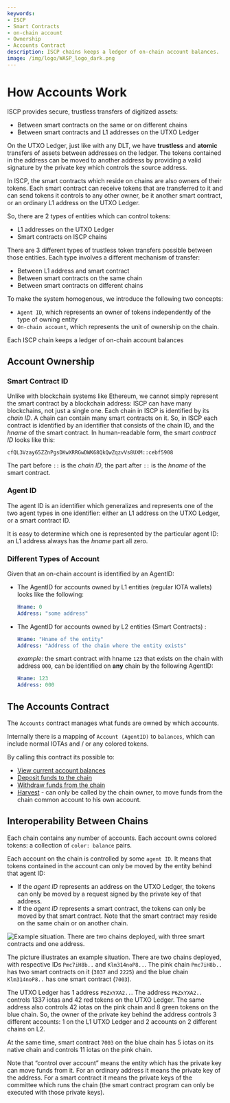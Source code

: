 ```yaml
---
keywords:
- ISCP
- Smart Contracts
- on-chain account
- Ownership
- Accounts Contract
description: ISCP chains keeps a ledger of on-chain account balances.  ON-chain accounts are identified by an AgentID
image: /img/logo/WASP_logo_dark.png
---
```


# How Accounts Work

ISCP provides secure, trustless transfers of digitized assets:

- Between smart contracts on the same or on different chains
- Between smart contracts and L1 addresses on the UTXO Ledger

On the UTXO Ledger, just like with any DLT, we have **trustless** and **atomic**
transfers of assets between addresses on the ledger. The tokens contained in the
address can be moved to another address by providing a valid signature by the
private key which controls the source address.

In ISCP, the smart contracts which reside on chains are also owners of their
tokens. Each smart contract can receive tokens that are transferred to it and
can send tokens it controls to any other owner, be it another smart
contract, or an ordinary L1 address on the UTXO Ledger.

So, there are 2 types of entities which can control tokens:

* L1 addresses on the UTXO Ledger
* Smart contracts on ISCP chains

There are 3 different types of trustless token transfers possible between those
entities. Each type involves a different mechanism of transfer:

* Between L1 address and smart contract
* Between smart contracts on the same chain
* Between smart contracts on different chains

To make the system homogenous, we introduce the following two concepts:

* `Agent ID`, which represents an owner of tokens independently of the type of
  owning entity
* `On-chain account`, which represents the unit of ownership on the chain.

Each ISCP chain keeps a ledger of on-chain account balances

## Account Ownership

### Smart Contract ID

Unlike with blockchain systems like Ethereum, we cannot simply represent the
smart contract by a blockchain address: ISCP can have many blockchains, not just
a single one. Each chain in ISCP is identified by its _chain ID_. A chain can
contain many smart contracts on it. So, in ISCP each contract is identified by
an identifier that consists of the chain ID, and the _hname_ of the smart
contract. In human-readable form, the smart _contract ID_ looks like this:

```
cfQL3Vzay65ZZnPgsDKwXRRGwDWK68QkQwZqzvVs8UXM::cebf5908
```

The part before `::` is the _chain ID_, the part after `::` is the _hname_ of
the smart contract.

### Agent ID

The agent ID is an identifier which generalizes and represents one of the two
agent types in one identifier: either an L1 address on the UTXO Ledger, or a
smart contract ID.

It is easy to determine which one is represented by the particular agent ID: an
L1 address always has the _hname_ part all zero.

### Different Types of Account

Given that an on-chain account is identified by an AgentID:

- The AgentID for accounts owned by L1 entities (regular IOTA wallets) looks like the following:

    ```yaml
    Hname: 0
    Address: "some address"
    ```

- The AgentID for accounts owned by L2 entities (Smart Contracts) :

    ```yaml
    Hname: "Hname of the entity"
    Address: "Address of the chain where the entity exists"
    ```

    _example_: the smart contract with hname `123` that exists on the chain with address `000`, can be identified on **any** chain by the following AgentID:

    ```yaml
    Hname: 123
    Address: 000
    ```

## The Accounts Contract

The `Accounts` contract manages what funds are owned by which accounts.

Internally there is a mapping of `Account (AgentID)` to `balances`, which can include normal IOTAs and / or any colored tokens.

By calling this contract its possible to:

- [View current account balances](./view-account-balances.mdx)
- [Deposit funds to the chain](./how-to-deposit-to-a-chain.mdx)
- [Withdraw funds from the chain](./how-to-withdraw-from-a-chain.mdx)
- [Harvest](./the-common-account.mdx) - can only be called by the chain owner, to move funds from the chain common account to his own account.

## Interoperability Between Chains

Each chain contains any number of accounts. Each account owns colored
tokens: a collection of `color: balance` pairs.

Each account on the chain is controlled by some `agent ID`. It means that tokens
contained in the account can only be moved by the entity behind that agent ID:

* If the _agent ID_ represents an address on the UTXO Ledger, the tokens can
  only be moved by a request signed by the private key of that address.
* If the _agent ID_ represents a smart contract, the tokens can only be moved by
  that smart contract. Note that the smart contract may reside on the same chain
  or on another chain.

![Example situation. There are two chains deployed, with three smart contracts and one address.](/img/tutorial/accounts.png)

The picture illustrates an example situation. There are two chains deployed,
with respective IDs `Pmc7iH8b..` and `Klm314noP8..`. The pink chain `Pmc7iH8b..`
has two smart contracts on it (`3037` and `2225`) and the blue chain
`Klm314noP8..` has one smart contract (`7003`).

The UTXO Ledger has 1 address `P6ZxYXA2..`. The address `P6ZxYXA2..` controls
1337 iotas and 42 red tokens on the UTXO Ledger. The same address also controls
42 iotas on the pink chain and 8 green tokens on the blue chain. So, the owner
of the private key behind the address controls 3 different accounts: 1 on the L1
UTXO Ledger and 2 accounts on 2 different chains on L2.

At the same time, smart contract `7003` on the blue chain has 5 iotas on its
native chain and controls 11 iotas on the pink chain.

Note that “control over account” means the entity which has the private key can
move funds from it. For an ordinary address it means the private key of the
address. For a smart contract it means the private keys of the committee which
runs the chain (the smart contract program can only be executed with those
private keys).
